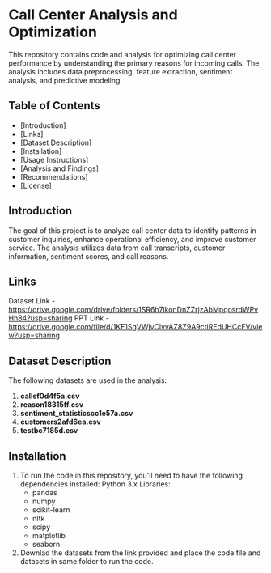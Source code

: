 # Call Center Analysis and Optimization

This repository contains code and analysis for optimizing call center performance by understanding the primary reasons for incoming calls. The analysis includes data preprocessing, feature extraction, sentiment analysis, and predictive modeling.

## Table of Contents

- [Introduction]
- [Links]
- [Dataset Description]
- [Installation]
- [Usage Instructions]
- [Analysis and Findings]
- [Recommendations]
- [License]

## Introduction

The goal of this project is to analyze call center data to identify patterns in customer inquiries, enhance operational efficiency, and improve customer service. The analysis utilizes data from call transcripts, customer information, sentiment scores, and call reasons.

## Links
Dataset Link - https://drive.google.com/drive/folders/1SR6h7ikonDnZZrjzAbMpqosrdWPvHh84?usp=sharing
PPT Link - https://drive.google.com/file/d/1KF1SgVWjvClvvAZ8Z9A9ctiREdUHCcFV/view?usp=sharing

## Dataset Description

The following datasets are used in the analysis:

1. **callsf0d4f5a.csv**
2. **reason18315ff.csv**
3. **sentiment_statisticscc1e57a.csv**
4. **customers2afd6ea.csv**
5. **testbc7185d.csv**

## Installation

1. To run the code in this repository, you'll need to have the following dependencies installed:
    Python 3.x
    Libraries:
      - pandas
      - numpy
      - scikit-learn
      - nltk
      - scipy
      - matplotlib
      - seaborn
2. Downlad the datasets from the link provided and place the code file and datasets in same folder to run the code.

